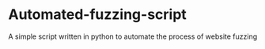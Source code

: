# Automated-fuzzing-script
A simple script written in python to automate the process of website fuzzing
